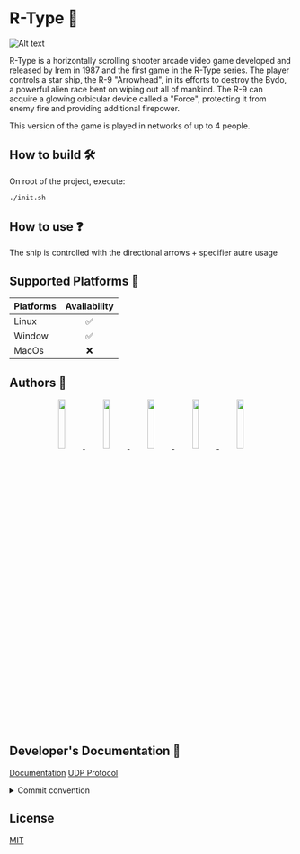 
# R-Type 🚀

![Alt text](https://m.media-amazon.com/images/I/911DV9FiRTL.png)

R-Type is a horizontally scrolling shooter arcade video game developed and released by Irem in 1987 and the first game in the R-Type series. The player controls a star ship, the R-9 "Arrowhead", in its efforts to destroy the Bydo, a powerful alien race bent on wiping out all of mankind. The R-9 can acquire a glowing orbicular device called a "Force", protecting it from enemy fire and providing additional firepower.

This version of the game is played in networks of up to 4 people.

## How to build 🛠️
On root of the project, execute:
```bash
./init.sh
```
## How to use ❓
The ship is controlled with the directional arrows + specifier autre usage
## Supported Platforms 🤝

| Platforms | Availability |
| :---    |  :---:  |
| Linux   | ✅ |
| Window  | ✅ |
| MacOs   | ❌ |

## Authors 🐐

<p align="center" width="100%">
  <a href="https://github.com/AlexGuillard">
    <img width="15%" src="https://avatars.githubusercontent.com/u/91674655?v=4">
  </a>
  <a href="https://github.com/Pablodeibar">
    <img width="15%" src="https://avatars.githubusercontent.com/u/91668926?v=4">
  </a>
  <a href="https://github.com/Benjicatch">
    <img width="15%" src="https://avatars.githubusercontent.com/u/91670393?v=4">
  </a>
  <a href="https://github.com/Kiya971">
    <img width="15%" src="https://avatars.githubusercontent.com/u/91669051?v=4">
  </a>
  <a href="https://github.com/azeuio">
    <img width="15%" src="https://avatars.githubusercontent.com/u/91672539?v=4">
  </a>
</p>

## Developer's Documentation 👷

[Documentation](https://github.com/AlexGuillard/R-Type/wiki/Developer's-Documentation)
[UDP Protocol](https://github.com/AlexGuillard/R-Type/wiki/Developer's-Documentation)

<details>
  <summary>Commit convention</summary>
    We use the Conventional Commits, here is a link that shows the commit standard we use : https://www.conventionalcommits.org/en/v1.0.0-beta.4/ 
      <summary>Here are few basic examples of commit message with a description.</summary>
      <p>
        <ul>
          <li>fix: correct minor typos in code</li>
          <li>feat: allow provided config object to extend other configs</li>
          <li>feat(lang): add polish language</li>
          <li>ci: run linters on pull requests</li>
      </p>
  <summary>You can install "Conventional Commits" extension on your editor to make it easier to understand</summary>

</details>

## License

[MIT](https://choosealicense.com/licenses/mit/)

